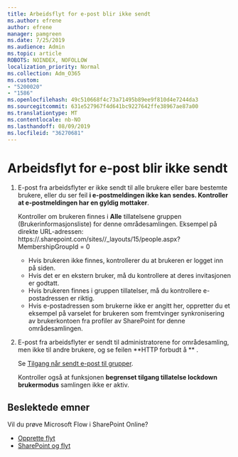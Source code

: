```yaml
---
title: Arbeidsflyt for e-post blir ikke sendt
ms.author: efrene
author: efrene
manager: pamgreen
ms.date: 7/25/2019
ms.audience: Admin
ms.topic: article
ROBOTS: NOINDEX, NOFOLLOW
localization_priority: Normal
ms.collection: Adm_O365
ms.custom:
- "5200020"
- "1586"
ms.openlocfilehash: 49c510668f4c73a71495b89ee9f810d4e7244da3
ms.sourcegitcommit: 631e527967f4d641bc9227642ffe38967ae87a00
ms.translationtype: MT
ms.contentlocale: nb-NO
ms.lasthandoff: 08/09/2019
ms.locfileid: "36270681"
---
```

# <a name="workflow-email-is-not-being-sent"></a>Arbeidsflyt for e-post blir ikke sendt

1. E-post fra arbeidsflyter er ikke sendt til alle brukere eller bare bestemte brukere, eller du ser feil **i e-postmeldingen ikke kan sendes. Kontroller at e-postmeldingen har en gyldig mottaker**.

    Kontroller om brukeren finnes i **Alle** tillatelsene gruppen (Brukerinformasjonsliste) for denne områdesamlingen.  Eksempel på direkte URL-adressen: https://<tenant>.sharepoint.com/sites/<sitename>/_layouts/15/people.aspx? MembershipGroupId = 0

    - Hvis brukeren ikke finnes, kontrollerer du at brukeren er logget inn på siden. 
    - Hvis det er en ekstern bruker, må du kontrollere at deres invitasjonen er godtatt.
    - Hvis brukeren finnes i gruppen tillatelser, må du kontrollere e-postadressen er riktig.
    - Hvis e-postadressen som brukerne ikke er angitt her, oppretter du et eksempel på varselet for brukeren som fremtvinger synkronisering av brukerkontoen fra profiler av SharePoint for denne områdesamlingen.
 
2. E-post fra arbeidsflyter er sendt til administratorene for områdesamling, men ikke til andre brukere, og se feilen **HTTP forbudt å <spam> <spam> ** <spam> <spam>.
 

    Se [Tilgang når sendt e-post til grupper](https://docs.microsoft.com/sharepoint/support/server-admin/access-denied-when-send-an-email-to-groups).

    Kontroller også at funksjonen **begrenset tilgang tillatelse lockdown brukermodus** samlingen ikke er aktiv.


## <a name="related-topics"></a>Beslektede emner
Vil du prøve Microsoft Flow i SharePoint Online?
- [Opprette flyt](https://support.office.com/article/Create-a-flow-for-a-list-or-library-in-SharePoint-Online-or-OneDrive-for-Business-a9c3e03b-0654-46af-a254-20252e580d01) 
- [SharePoint og flyt](https://flow.microsoft.com/blog/sharepoint-and-flow/) 


